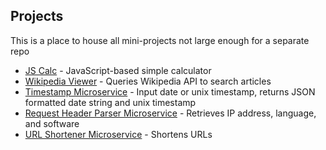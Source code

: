 ## Projects
This is a place to house all mini-projects not large enough for a separate repo

- [JS Calc](http://royal-control.surge.sh/) - JavaScript-based simple calculator
- [Wikipedia Viewer](http://kind-things.surge.sh/) - Queries Wikipedia API to search articles
- [Timestamp Microservice](https://aa-timestamp.herokuapp.com/) - Input date or unix timestamp, returns JSON formatted date string and unix timestamp
- [Request Header Parser Microservice](https://ad-rh-parser-ms.herokuapp.com/) - Retrieves IP address, language, and software
- [URL Shortener Microservice](https://ad-short.herokuapp.com) - Shortens URLs